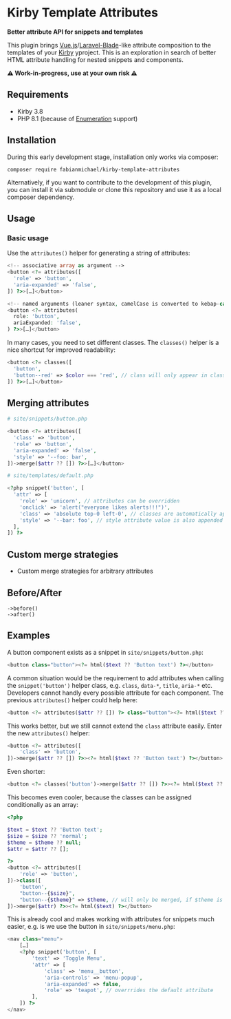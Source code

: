 # Kirby Template Attributes

**Better attribute API for snippets and templates**

This plugin brings [Vue.js](https://vuejs.org)/[Laravel-Blade](https://laravel.com/docs/9.x/blade#components)-like attribute composition to the templates of your [Kirby](https://getkirby.com) yproject. This is an exploration in search of better HTML attribute handling for nested snippets and components.

**⚠️ Work-in-progress, use at your own risk ⚠️**


## Requirements

- Kirby 3.8
- PHP 8.1 (because of [Enumeration](https://www.php.net/manual/en/language.types.enumerations.php) support)

## Installation

During this early development stage, installation only works via composer:

```
composer require fabianmichael/kirby-template-attributes
```

Alternatively, if you want to contribute to the development of this plugin, you can install it via submodule or clone this repository and use it as a local composer dependency.

## Usage

### Basic usage

Use the `attributes()` helper for generating a string of attributes:

```php
<!-- associative array as argument -->
<button <?= attributes([
  'role' => 'button',
  'aria-expanded' => 'false',
]) ?>>[…]</button>

<!-- named arguments (leaner syntax, camelCase is converted to kebap-case) -->
<button <?= attributes(
  role: 'button',
  ariaExpanded: 'false',
) ?>>[…]</button>
```

In many cases, you need to set different classes. The `classes()` helper is a nice shortcut for improved readability:

```php
<button <?= classes([
  'button',
  'button--red' => $color === 'red', // class will only appear in class attribute, if condition is true
]) ?>>[…]</button>
```

## Merging attributes

```php
# site/snippets/button.php

<button <?= attributes([
  'class' => 'button',
  'role' => 'button',
  'aria-expanded' => 'false',
  'style' => '--foo: bar',
])->merge($attr ?? []) ?>>[…]</button>

# site/templates/default.php

<?php snippet('button', [
  'attr' => [
    'role' => 'unicorn', // attributes can be overridden
    'onclick' => 'alert("everyone likes alerts!!!")',
    'class' => 'absolute top-0 left-0', // classes are automatically appended to the existing attribute value
    'style' => '--bar: foo', // style attribute value is also appended to the original value
  ],
]) ?>
```

## Custom merge strategies

- Custom merge strategies for arbitrary attributes


## Before/After

```
->before()
->after()
```

## Examples

A button component exists as a snippet in `site/snippets/button.php`:

```php
<button class="button"><?= html($text ?? 'Button text') ?></button>
```

A common situation would be the requirement to add attributes when calling the `snippet('button')` helper class, e.g. `class`, `data-*`, `title`, `aria-*` etc. Developers cannot handly every possible attribute for each component. The previous `attributes()` helper could help here:

```php
<button <?= attributes($attr ?? []) ?> class="button"><?= html($text ?? 'Button text') ?></button>
```

This works better, but we still cannot extend the `class` attribute easily. Enter the new `attributes()` helper:

```php
<button <?= attributes([
    'class' => 'button',
])->merge($attr ?? []) ?>><?= html($text ?? 'Button text') ?></button>
```

Even shorter:

```php
<button <?= classes('button')->merge($attr ?? []) ?>><?= html($text ?? 'Button text') ?></button>
```

This becomes even cooler, because the classes can be assigned conditionally as an array:

```php
<?php

$text = $text ?? 'Button text';
$size = $size ?? 'normal';
$theme = $theme ?? null;
$attr = $attr ?? [];

?>
<button <?= attributes([
    'role' => 'button',
])->class([
    'button',
    "button--{$size}",
    "button--{$theme}" => $theme, // will only be merged, if $theme is trueish
])->merge($attr) ?>><?= html($text) ?></button>
```

This is already cool and makes working with attributes for snippets much easier, e.g. is we use the button in `site/snippets/menu.php`:

```php
<nav class="menu">
    […]
    <?php snippet('button', [
        'text' => 'Toggle Menu',
        'attr' => [
            'class' => 'menu__button',
            'aria-controls' => 'menu-popup',
            'aria-expanded' => false,
            'role' => 'teapot', // overrrides the default attribute
        ],
    ]) ?>
</nav>
```
